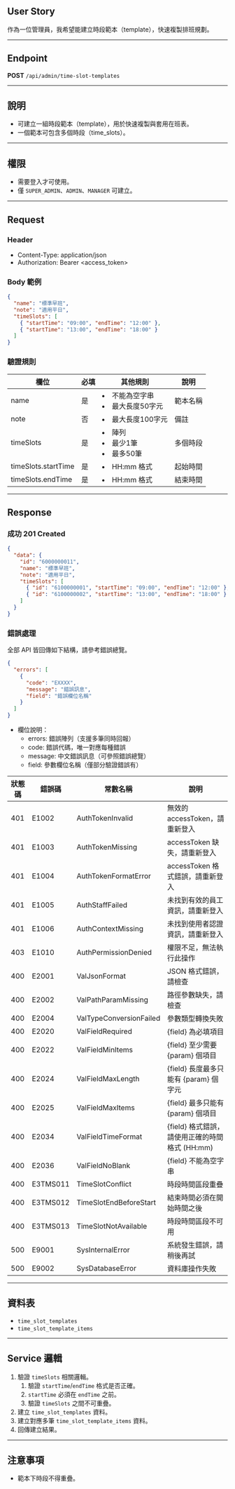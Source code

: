 ## User Story

作為一位管理員，我希望能建立時段範本（template），快速複製排班規劃。

---

## Endpoint

**POST** `/api/admin/time-slot-templates`

---

## 說明

- 可建立一組時段範本（template），用於快速複製與套用在班表。
- 一個範本可包含多個時段（time_slots）。

---

## 權限

- 需要登入才可使用。
- 僅 `SUPER_ADMIN`、`ADMIN`、`MANAGER` 可建立。

---

## Request

### Header

- Content-Type: application/json
- Authorization: Bearer <access_token>

### Body 範例

```json
{
  "name": "標準早班",
  "note": "適用平日",
  "timeSlots": [
    { "startTime": "09:00", "endTime": "12:00" },
    { "startTime": "13:00", "endTime": "18:00" }
  ]
}
```

### 驗證規則

| 欄位                | 必填 | 其他規則                           | 說明     |
| ------------------- | ---- | ---------------------------------- | -------- |
| name                | 是   | <li>不能為空字串<li>最大長度50字元 | 範本名稱 |
| note                | 否   | <li>最大長度100字元                | 備註     |
| timeSlots           | 是   | <li>陣列<li>最少1筆<li>最多50筆    | 多個時段 |
| timeSlots.startTime | 是   | <li>HH:mm 格式                     | 起始時間 |
| timeSlots.endTime   | 是   | <li>HH:mm 格式                     | 結束時間 |

---

## Response

### 成功 201 Created

```json
{
  "data": {
    "id": "6000000011",
    "name": "標準早班",
    "note": "適用平日",
    "timeSlots": [
      { "id": "6100000001", "startTime": "09:00", "endTime": "12:00" },
      { "id": "6100000002", "startTime": "13:00", "endTime": "18:00" }
    ]
  }
}
```

### 錯誤處理

全部 API 皆回傳如下結構，請參考錯誤總覽。

```json
{
  "errors": [
    {
      "code": "EXXXX",
      "message": "錯誤訊息",
      "field": "錯誤欄位名稱"
    }
  ]
}
```

- 欄位說明：
  - errors: 錯誤陣列（支援多筆同時回報）
  - code: 錯誤代碼，唯一對應每種錯誤
  - message: 中文錯誤訊息（可參照錯誤總覽）
  - field: 參數欄位名稱（僅部分驗證錯誤有）

| 狀態碼 | 錯誤碼   | 常數名稱                | 說明                                           |
| ------ | -------- | ----------------------- | ---------------------------------------------- |
| 401    | E1002    | AuthTokenInvalid        | 無效的 accessToken，請重新登入                 |
| 401    | E1003    | AuthTokenMissing        | accessToken 缺失，請重新登入                   |
| 401    | E1004    | AuthTokenFormatError    | accessToken 格式錯誤，請重新登入               |
| 401    | E1005    | AuthStaffFailed         | 未找到有效的員工資訊，請重新登入               |
| 401    | E1006    | AuthContextMissing      | 未找到使用者認證資訊，請重新登入               |
| 403    | E1010    | AuthPermissionDenied    | 權限不足，無法執行此操作                       |
| 400    | E2001    | ValJsonFormat           | JSON 格式錯誤，請檢查                          |
| 400    | E2002    | ValPathParamMissing     | 路徑參數缺失，請檢查                           |
| 400    | E2004    | ValTypeConversionFailed | 參數類型轉換失敗                               |
| 400    | E2020    | ValFieldRequired        | {field} 為必填項目                             |
| 400    | E2022    | ValFieldMinItems        | {field} 至少需要 {param} 個項目                |
| 400    | E2024    | ValFieldMaxLength       | {field} 長度最多只能有 {param} 個字元          |
| 400    | E2025    | ValFieldMaxItems        | {field} 最多只能有 {param} 個項目              |
| 400    | E2034    | ValFieldTimeFormat      | {field} 格式錯誤，請使用正確的時間格式 (HH:mm) |
| 400    | E2036    | ValFieldNoBlank         | {field} 不能為空字串                           |
| 400    | E3TMS011 | TimeSlotConflict        | 時段時間區段重疊                               |
| 400    | E3TMS012 | TimeSlotEndBeforeStart  | 結束時間必須在開始時間之後                     |
| 400    | E3TMS013 | TimeSlotNotAvailable    | 時段時間區段不可用                             |
| 500    | E9001    | SysInternalError        | 系統發生錯誤，請稍後再試                       |
| 500    | E9002    | SysDatabaseError        | 資料庫操作失敗                                 |

---

## 資料表

- `time_slot_templates`
- `time_slot_template_items`

---

## Service 邏輯

1. 驗證 `timeSlots` 相關邏輯。
   1. 驗證 `startTime`/`endTime` 格式是否正確。
   2. `startTime` 必須在 `endTime` 之前。
   3. 驗證 `timeSlots` 之間不可重疊。
2. 建立 `time_slot_templates` 資料。
3. 建立對應多筆 `time_slot_template_items` 資料。
4. 回傳建立結果。

---

## 注意事項

- 範本下時段不得重疊。
